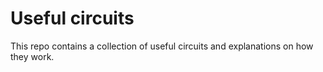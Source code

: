 # Useful circuits
This repo contains a collection of useful circuits and explanations on how they work.
